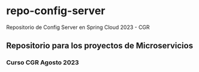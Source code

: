 # repo-config-server
Repositorio de Config Server en Spring Cloud 2023 - CGR
<h2>Repositorio para los proyectos de Microservicios</h2>
<h3>Curso CGR Agosto 2023</h3>

